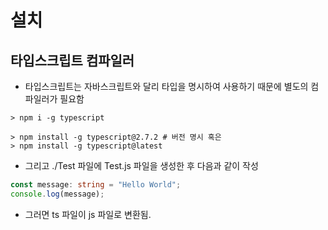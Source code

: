 # 설치

## 타입스크립트 컴파일러

- 타입스크립트는 자바스크립트와 달리 타입을 명시하여 사용하기 때문에 별도의 컴파일러가 필요함

```SHELL
> npm i -g typescript

> npm install -g typescript@2.7.2 # 버전 명시 혹은
> npm install -g typescript@latest
```

- 그리고 ./Test 파일에 Test.js 파일을 생성한 후 다음과 같이 작성

```ts
const message: string = "Hello World";
console.log(message);
```
- 그러면 ts 파일이 js 파일로 변환됨.


